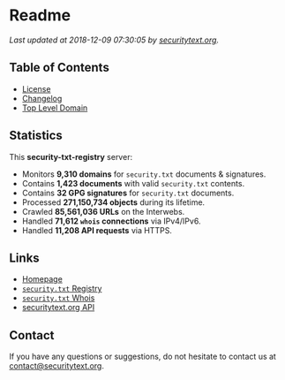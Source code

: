 # Readme

_Last updated at 2018-12-09 07:30:05 by [securitytext.org](https://securitytext.org)._

## Table of Contents

* [License](LICENSE.md)
* [Changelog](CHANGELOG.md)
* [Top Level Domain](TLD.md)

## Statistics

This **security-txt-registry** server:

* Monitors **9,310 domains** for `security.txt` documents & signatures.
* Contains **1,423 documents** with valid `security.txt` contents.
* Contains **32 GPG signatures** for `security.txt` documents.
* Processed **271,150,734 objects** during its lifetime.
* Crawled **85,561,036 URLs** on the Interwebs.
* Handled **71,612 `whois` connections** via IPv4/IPv6.
* Handled **11,208 API requests** via HTTPS.

## Links

* [Homepage](https://securitytext.org)
* [`security.txt` Registry](https://registry.securitytext.org)
* [`security.txt` Whois](https://whois.securitytext.org)
* [securitytext.org API](https://api.securitytext.org)

## Contact

If you have any questions or suggestions, do not hesitate to contact us at contact@securitytext.org.
